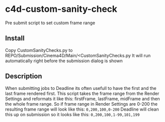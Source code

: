 # c4d-custom-sanity-check
Pre submit script to set custom frame range

## Install
Copy CustomSanityChecks.py to REPO/Submission/Cinema4D/Main/<CustomSanityChecks.py
It will run automatically right before the submission dialog is shown

## Description
When submitting jobs to Deadline its often usefull to have the first and the last frame rendered first.
This script takes the frame range from the Render Settings and reformats it like this:
firstFrame, lastFrame, midFrame and then the whole frame range.
So if frame range in Render Settings are 0-200 the resulting frame range will look like this:
`0,200,100,0-200`
Deadline will clean this up on submission so it looks like this:
`0,200,100,1-99,101,199`